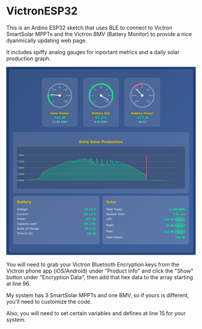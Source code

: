 # VictronESP32

This is an Ardino ESP32 sketch that uses BLE to connect to Victron SmartSolar MPPTs and the Victron BMV (Battery Monitor) to provide a nice dyanmically updating web page.

It includes spiffy analog gauges for inportant metrics and a daily solar production graph.

![Screenshot](https://github.com/ingineerix/VictronESP32/blob/main/screenshot3.png?raw=true)

You will need to grab your Victron Bluetooth Encryption keys from the Victron phone app (iOS/Android) under "Product Info" and click the "Show" button under "Encryption Data", then add that hex data to the array starting at line 96.

My system has 3 SmartSolar MPPTs and one BMV, so if yours is different, you'll need to customize the code.

Also, you will need to set certain variables and defines at line 15 for your system.
